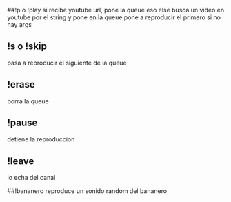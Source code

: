 ##!p o !play
si recibe youtube url, pone la queue eso
else busca un video en youtube por el string y pone en la queue
pone a reproducir el primero si no hay args

## !s o !skip
pasa a reproducir el siguiente de la queue

## !erase
borra la queue

## !pause
detiene la reproduccion

## !leave
lo echa del canal

##!bananero
reproduce un sonido random del bananero